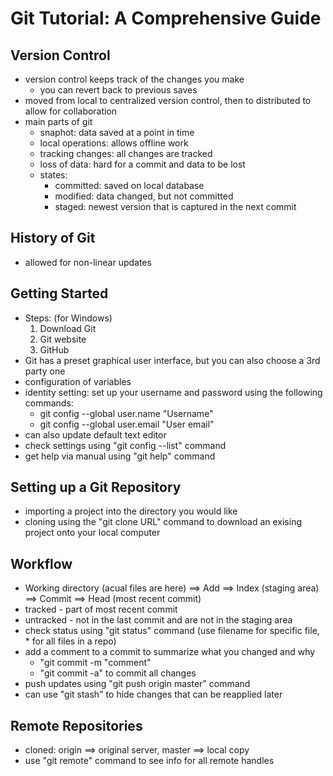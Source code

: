 # Git Tutorial: A Comprehensive Guide
## Version Control
- version control keeps track of the changes you make
    - you can revert back to previous saves
- moved from local to centralized version control, then to distributed to allow for collaboration
- main parts of git
    - snaphot: data saved at a point in time
    - local operations: allows offline work
    - tracking changes: all changes are tracked
    - loss of data: hard for a commit and data to be lost
    - states:
        - committed: saved on local database
        - modified: data changed, but not committed
        - staged: newest version that is captured in the next commit
## History of Git
- allowed for non-linear updates
## Getting Started
- Steps: (for Windows)
    1. Download Git
    2. Git website
    3. GitHub
- Git has a preset graphical user interface, but you can also choose a 3rd party one
- configuration of variables
- identity setting: set up your username and password using the following commands: 
    - git config --global user.name "Username"
    - git config --global user.email "User email"
- can also update default text editor 
- check settings using "git config --list" command
- get help via manual using "git help" command
## Setting up a Git Repository
- importing a project into the directory you would like
- cloning using the "git clone URL" command to download an exising project onto your local computer
## Workflow
- Working directory (acual files are here) ==> Add ==> Index (staging area) ==> Commit ==> Head (most recent commit)
- tracked - part of most recent commit
- untracked - not in the last commit and are not in the staging area
- check status using "git status" command (use filename for specific file, * for all files in a repo)
- add a comment to a commit to summarize what you changed and why
    - "git commit -m "comment" 
    - "git commit -a" to commit all changes
- push updates using "git push origin master" command
- can use "git stash" to hide changes that can be reapplied later
## Remote Repositories
- cloned: origin ==> original server, master ==> local copy
- use "git remote" command to see info for all remote handles
